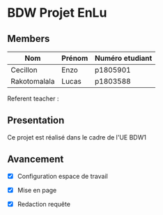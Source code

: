 # BDW Projet EnLu
## Members

Nom             |   Prénom  | Numéro etudiant
--------        |   ---     |   ---
Cecillon        |   Enzo    |   p1805901
Rakotomalala    |   Lucas   |   p1803588

Referent teacher :

## Presentation
Ce projet est réalisé dans le cadre de l'UE BDW1

## Avancement
- [X] Configuration espace de travail

- [x] Mise en page

- [X] Redaction requête 
